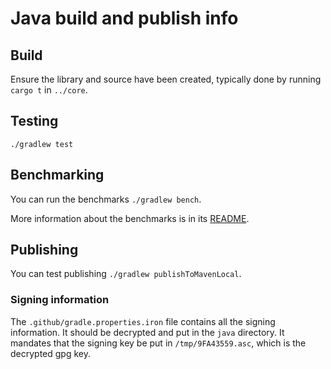 # Java build and publish info

## Build

Ensure the library and source have been created, typically done by running `cargo t` in `../core`.

## Testing

`./gradlew test`

## Benchmarking

You can run the benchmarks `./gradlew bench`.

More information about the benchmarks is in its [README](./benchmarks/src/README.md).

## Publishing

You can test publishing `./gradlew publishToMavenLocal`.

### Signing information

The `.github/gradle.properties.iron` file contains all the signing information. It should be decrypted and put in the `java` directory. It mandates that the signing key be put in `/tmp/9FA43559.asc`, which is the decrypted gpg key.
